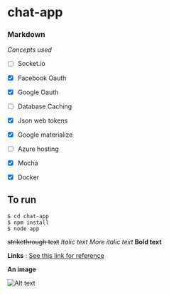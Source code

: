 # chat-app




### Markdown

*Concepts used*

- [ ] Socket.io
- [X] Facebook Oauth
- [X] Google Oauth
- [ ] Database Caching
- [X] Json web tokens
- [X] Google materialize
- [ ] Azure hosting
- [X] Mocha
- [X] Docker





## To run
```
$ cd chat-app
$ npm install
$ node app
```




~~strikethrough text~~
*Italic text*
_More italic text_
__Bold text__





__Links__ : [See this link for reference](http://https://confluence.atlassian.com/bitbucketserver/markdown-syntax-guide-776639995.html)





__An image__

![Alt text](https://cdn-images-1.medium.com/max/2000/1*aeWo6e6FC8InJwBl3TmpDw.jpeg)
